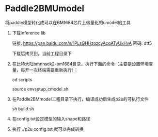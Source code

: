 # Paddle2BMUmodel

将paddle模型转化成可以在BM1684芯片上做量化的umodel的工具

1. 下载inference lib

    链接: https://pan.baidu.com/s/1PLsGHHzozcyAcqATyUkHvA  密码: dtt5
    
    下载后拷贝到，当前工程目录下
  
2. 在比特大陆bmnnsdk2-bm1684目录，执行下面的命令（主要是设置环境变量，每开一次终端需要重新执行）：

    cd scripts

    source envsetup_cmodel.sh
  
3. 在Paddle2BMmodel工程目录下执行，编译成功后生成p2u的可执行文件

    sh build.sh 
  
4. 在config.txt设定模型的输入shape和路径

5. 执行 ./p2u config.txt 就可以完成转换

   
  
